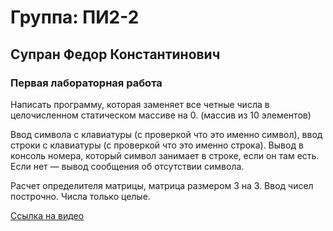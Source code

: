 # Группа: ПИ2-2
## Супран Федор Константинович
### Первая лабораторная работа

Написать программу, которая заменяет все четные числа в целочисленном статическом массиве на 0. (массив из 10 элементов)

Ввод символа с клавиатуры (с проверкой что это именно символ), ввод строки с клавиатуры (с проверкой что это именно строка). Вывод в консоль номера, который символ занимает в строке, если он там есть. Если нет — вывод сообщения об отсутствии символа.

Расчет определителя матрицы, матрица размером 3 на 3. Ввод чисел построчно. Числа только целые.

[Ссылка на видео](https://disk.yandex.ru/i/jBFY6CgMuqtQeA)
